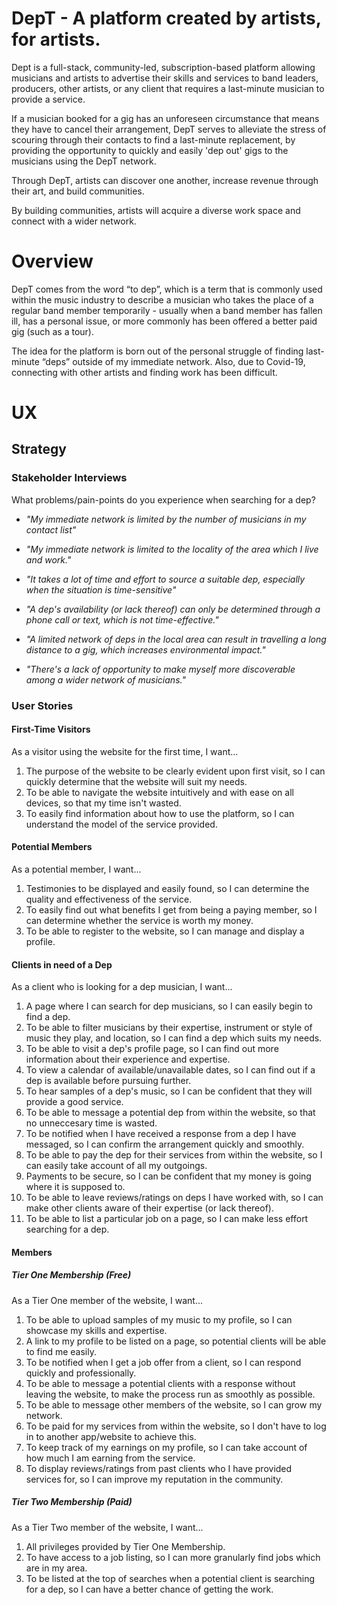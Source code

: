 # DepT - A platform created by artists, for artists.

Dept is a full-stack, community-led, subscription-based platform allowing musicians and artists to advertise their skills and services
to band leaders, producers, other artists, or any client that requires a last-minute musician to provide a service.

If a musician booked for a gig has an unforeseen circumstance that means they have to cancel their arrangement, DepT
serves to alleviate the stress of scouring through their contacts to find a last-minute replacement, by providing the opportunity
to quickly and easily 'dep out' gigs to the musicians using the DepT network.

Through DepT, artists can discover one another, increase revenue through their art, and build communities. 

By building communities, artists will acquire a diverse work space and connect with a wider network.

# Overview

DepT comes from the word “to dep”, which is a term that is commonly used within the music industry to describe a musician who takes the place of a
regular band member temporarily - usually when a band member has fallen ill, has a personal issue, or more commonly has been offered a better paid gig (such as a tour). 

The idea for the platform is born out of the personal struggle of finding last-minute “deps” outside of my immediate network.
Also, due to Covid-19, connecting with other artists and finding work has been difficult.

# UX

## Strategy

### Stakeholder Interviews

What problems/pain-points do you experience when searching for a dep?

* *"My immediate network is limited by the number of musicians in my contact list"*

* *"My immediate network is limited to the locality of the area which I live and work."*

* *"It takes a lot of time and effort to source a suitable dep, especially when the situation is time-sensitive"*

* *"A dep's availability (or lack thereof) can only be determined through a phone call or text, which is not time-effective."*

* *"A limited network of deps in the local area can result in travelling a long distance to a gig, which increases environmental impact."*

* *"There's a lack of opportunity to make myself more discoverable among a wider network of musicians."*

### User Stories

#### First-Time Visitors

As a visitor using the website for the first time, I want...

1. The purpose of the website to be clearly evident upon first visit, so I can quickly determine that the website will suit my needs.
2. To be able to navigate the website intuitively and with ease on all devices, so that my time isn't wasted.
3. To easily find information about how to use the platform, so I can understand the model of the service provided.

#### Potential Members

As a potential member, I want...

1. Testimonies to be displayed and easily found, so I can determine the quality and effectiveness of the service.
2. To easily find out what benefits I get from being a paying member, so I can determine whether the service is worth my money.
3. To be able to register to the website, so I can manage and display a profile.


#### Clients in need of a Dep

As a client who is looking for a dep musician, I want...

1. A page where I can search for dep musicians, so I can easily begin to find a dep.
2. To be able to filter musicians by their expertise, instrument or style of music they play, and location, so I can find a dep which suits my needs.
3. To be able to visit a dep's profile page, so I can find out more information about their experience and expertise.
4. To view a calendar of available/unavailable dates, so I can find out if a dep is available before pursuing further.
5. To hear samples of a dep's music, so I can be confident that they will provide a good service.
6. To be able to message a potential dep from within the website, so that no unneccesary time is wasted.
7. To be notified when I have received a response from a dep I have messaged, so I can confirm the arrangement quickly and smoothly.
8. To be able to pay the dep for their services from within the website, so I can easily take account of all my outgoings.
9. Payments to be secure, so I can be confident that my money is going where it is supposed to.
10. To be able to leave reviews/ratings on deps I have worked with, so I can make other clients aware of their expertise (or lack thereof).
11. To be able to list a particular job on a page, so I can make less effort searching for a dep.

#### Members

##### Tier One Membership (Free)

As a Tier One member of the website, I want...

1. To be able to upload samples of my music to my profile, so I can showcase my skills and expertise.
2. A link to my profile to be listed on a page, so potential clients will be able to find me easily.
3. To be notified when I get a job offer from a client, so I can respond quickly and professionally.
4. To be able to message a potential clients with a response without leaving the website, to make the process run as smoothly as possible.
5. To be able to message other members of the website, so I can grow my network.
6. To be paid for my services from within the website, so I don't have to log in to another app/website to achieve this.
7. To keep track of my earnings on my profile, so I can take account of how much I am earning from the service.
8. To display reviews/ratings from past clients who I have provided services for, so I can improve my reputation in the community.

##### Tier Two Membership (Paid)

As a Tier Two member of the website, I want...

1. All privileges provided by Tier One Membership.
2. To have access to a job listing, so I can more granularly find jobs which are in my area.
3. To be listed at the top of searches when a potential client is searching for a dep, so I can have a better chance of getting the work.










             





